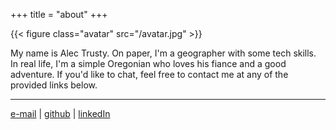 +++
title = "about"
+++

{{< figure class="avatar" src="/avatar.jpg" >}}

My name is Alec Trusty. On paper, I'm a geographer with some tech skills. 
In real life, I'm a simple Oregonian who loves his fiance and a good adventure. If you'd like to chat,
feel free to contact me at any of the provided links below.

---

[e-mail](a.e.trusty@gmail.com) |
[github](https://github.com/alectrusty) | 
[linkedIn](https://www.linkedin.com/in/alec-trusty-30220b109/) 
